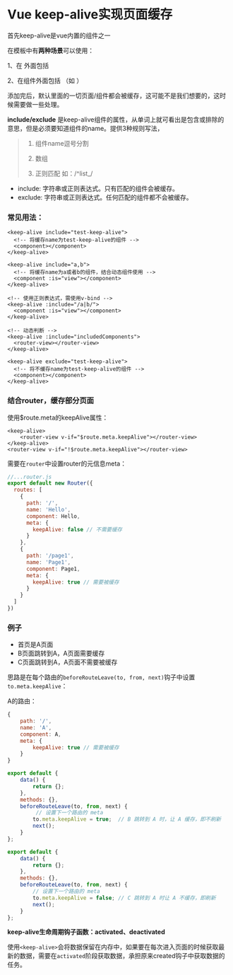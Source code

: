 # Vue keep-alive实现页面缓存

首先keep-alive是vue内置的组件之一

在模板中有**两种场景**可以使用：

1、在 <router-view>外面包括

2、在组件外面包括 （如 <keep-alive> <edit></edit> </keep-live>）

添加完后，默认里面的一切页面/组件都会被缓存，这可能不是我们想要的，这时候需要做一些处理。

**include/exclude** 是keep-alive组件的属性，从单词上就可看出是包含或排除的意思，但是必须要知道组件的name。提供3种规则写法，

> 1. 组件name逗号分割
>
> 2. 数组
>
> 3. 正则匹配 如：/^list_/

- include: 字符串或正则表达式。只有匹配的组件会被缓存。
- exclude: 字符串或正则表达式。任何匹配的组件都不会被缓存。

### 常见用法：

```vue
<keep-alive include="test-keep-alive">
  <!-- 将缓存name为test-keep-alive的组件 -->
  <component></component>
</keep-alive>

<keep-alive include="a,b">
  <!-- 将缓存name为a或者b的组件，结合动态组件使用 -->
  <component :is="view"></component>
</keep-alive>

<!-- 使用正则表达式，需使用v-bind -->
<keep-alive :include="/a|b/">
  <component :is="view"></component>
</keep-alive>

<!-- 动态判断 -->
<keep-alive :include="includedComponents">
  <router-view></router-view>
</keep-alive>

<keep-alive exclude="test-keep-alive">
  <!-- 将不缓存name为test-keep-alive的组件 -->
  <component></component>
</keep-alive>
```

### 结合router，缓存部分页面

使用$route.meta的keepAlive属性：

```vue
<keep-alive>
    <router-view v-if="$route.meta.keepAlive"></router-view>
</keep-alive>
<router-view v-if="!$route.meta.keepAlive"></router-view>
```

需要在`router`中设置router的元信息meta：

```javascript
//...router.js
export default new Router({
  routes: [
    {
      path: '/',
      name: 'Hello',
      component: Hello,
      meta: {
        keepAlive: false // 不需要缓存
      }
    },
    {
      path: '/page1',
      name: 'Page1',
      component: Page1,
      meta: {
        keepAlive: true // 需要被缓存
      }
    }
  ]
})
```

### 例子

- 首页是A页面
- B页面跳转到A，A页面需要缓存
- C页面跳转到A，A页面不需要被缓存

思路是在每个路由的`beforeRouteLeave(to, from, next)`钩子中设置`to.meta.keepAlive`：

A的路由：

```javascript
{
    path: '/',
    name: 'A',
    component: A,
    meta: {
        keepAlive: true // 需要被缓存
    }
}

export default {
    data() {
        return {};
    },
    methods: {},
    beforeRouteLeave(to, from, next) {
         // 设置下一个路由的 meta
        to.meta.keepAlive = true;  // B 跳转到 A 时，让 A 缓存，即不刷新
        next();
    }
};

export default {
    data() {
        return {};
    },
    methods: {},
    beforeRouteLeave(to, from, next) {
        // 设置下一个路由的 meta
        to.meta.keepAlive = false; // C 跳转到 A 时让 A 不缓存，即刷新
        next();
    }
};
```

**keep-alive生命周期钩子函数：activated、deactivated**

使用`<keep-alive>`会将数据保留在内存中，如果要在每次进入页面的时候获取最新的数据，需要在`activated`阶段获取数据，承担原来created钩子中获取数据的任务。